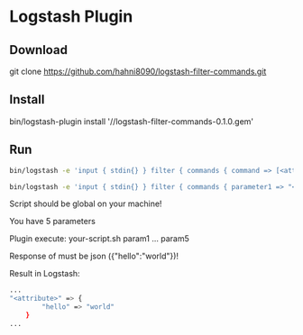 # Logstash Plugin

## Download
git clone https://github.com/hahni8090/logstash-filter-commands.git

## Install
bin/logstash-plugin install '/<path-to-plugin>/logstash-filter-commands-0.1.0.gem'

## Run
```sh
bin/logstash -e 'input { stdin{} } filter { commands { command => [<attribute>, <your-script>] } } output {stdout { codec => rubydebug }}'
```

```sh
bin/logstash -e 'input { stdin{} } filter { commands { parameter1 => "<param1>" command => [<attribute>, <your-script>] } } output {stdout { codec => rubydebug }}'
```

Script should be global on your machine!

You have 5 parameters

Plugin execute: your-script.sh param1 ... param5

Response of <your-script> must be json ({"hello":"world"})!

Result in Logstash:

```sh
...
"<attribute>" => {
        "hello" => "world"
    }
...
```
